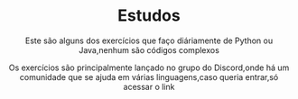<html>
  <center>
  <h1>Estudos</h1>
  <p>Este são alguns dos exercícios que faço diáriamente de Python ou Java,nenhum são códigos complexos</p>
  <p>Os exercícios são principalmente lançado no grupo do Discord,onde há um comunidade que se ajuda em várias linguagens,caso queria entrar,só acessar o link</p>
  
  

  
  </center>
  
</html>  
